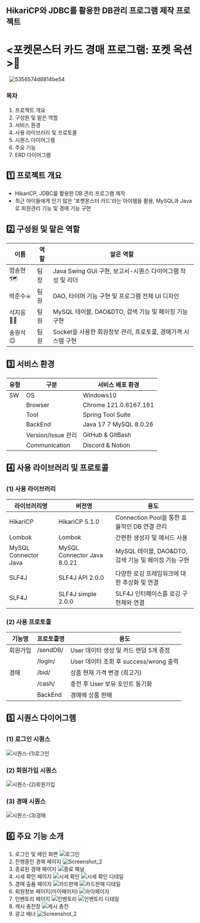 ## HikariCP와 JDBC를 활용한 DB관리 프로그램 제작 프로젝트
# <포켓몬스터 카드 경매 프로그램: 포켓 옥션>💸
&nbsp; 
![5356574d8814be54](https://github.com/junsoo186/card_auction_project/assets/169410809/d8e958ce-e7fe-4056-a242-c25d4b8ef48b)
&nbsp;
### 목차
1. 프로젝트 개요
2. 구성원 및 맡은 역할
3. 서비스 환경
4. 사용 라이브러리 및 프로토콜
5. 시퀀스 다이어그램
6. 주요 기능
7. ERD 다이어그램
&nbsp; 
## 1️⃣ 프로젝트 개요
* HikariCP, JDBC를 활용한 DB 관리 프로그램 제작
* 최근 아이들에게 인기 많은 '포켓몬스터 카드'라는 아이템을 활용, MySQL과 Java로 회원관리 기능 및 경매 기능 구현
&nbsp; 
## 2️⃣ 구성원 및 맡은 역할
|이름|역할|맡은 역할|
|------|---|---|
|엄송현🗺|팀장| Java Swing GUI 구현, 보고서-시퀀스 다이어그램 작성 및 리더 |
|박준수☠|팀원| DAO, 타이머 기능 구현 및 프로그램 전체 UI 디자인 |
|석지웅👨‍💻|팀원| MySQL 테이블, DAO&DTO, 검색 기능 및 페이징 기능 구현 |
|송원석😉|팀원| Socket을 사용한 회원정보 관리, 프로토콜, 경매가격 시스템 구현|
## 3️⃣ 서비스 환경
|유형|구분|서비스 배포 환경|
|------|---|---|
|SW|OS| Windows10 |
||Browser| Chrome 121.0.6167.161 |
||Tool| Spring Tool Suite |
||BackEnd| Java 17 7 MySQL 8.0.26 |
||Version/Issue 관리| GitHub & GitBash |
||Communication| Discord & Notion|
## 4️⃣ 사용 라이브러리 및 프로토콜
### (1) 사용 라이브러리
|라이브러리명|버전명|용도|
|------|---|---|
|HikariCP|HikariCP 5.1.0| Connection Pool을 통한 효율적인 DB 연결 관리 |
|Lombok|Lombok| 간편한 생성자 및 메서드 사용 |
|MySQL Connector Java|MySQL Connector Java 8.0.21| MySQL 테이블, DAO&DTO, 검색 기능 및 페이징 기능 구현 |
|SLF4J|SLF4J API 2.0.0| 다양한 로깅 프레임워크에 대한 추상화 및 연결 |
|SLF4J|SLF4J simple 2.0.0| SLF4J 인터페이스를 로깅 구현체와 연결 |
### (2) 사용 프로토콜
|기능명|프로토콜명|용도|
|------|---|---|
|회원가입|/sendDB/| User 데이터 생성 및 카드 랜덤 5개 증정 |
||/login/| User 데이터 조회 후 success/wrong 출력 |
|경매|/bid/| 상품 현재 가격 변경 (최고가) |
||/cash/| 충전 후 User 보유 포인트 동기화|
||BackEnd| 경매에 상품 판매 |
## 5️⃣ 시퀀스 다이어그램
### (1) 로그인 시퀀스
![시퀀스-(1)로그인](https://github.com/junsoo186/card_auction_project/assets/169410809/f2f55ec4-7502-4f89-9017-0a478d8b4e45)
### (2) 회원가입 시퀀스
![시퀀스-(2)회원가입](https://github.com/junsoo186/card_auction_project/assets/169410809/ed1153f6-fe96-43ec-928f-eb95be0359b0)
### (3) 경매 시퀀스
![시퀀스-(3)경매](https://github.com/junsoo186/card_auction_project/assets/169410809/e5c8fbd5-4e43-4ea1-b89a-3192226bc88c)
## 6️⃣ 주요 기능 소개
1. 로그인 및 메인 화면
![로그인](https://github.com/junsoo186/card_auction_project/assets/169410809/0ebb4f00-841b-466e-b998-477143c43631)
2. 진행중인 경매 페이지
![Screenshot_2](https://github.com/junsoo186/card_auction_project/assets/169410809/1c2ba2c2-a2e4-447a-a726-976c6c311425)
3. 종료된 경매 페이지
![종료 패널](https://github.com/junsoo186/card_auction_project/assets/169410809/2dc024d5-a9b1-43de-b97c-019c65623fda)
4. 시세 확인 페이지
![시세 확인](https://github.com/junsoo186/card_auction_project/assets/169410809/654dce06-593e-4caa-ba78-88b555248586)
![시세 확인 디테일](https://github.com/junsoo186/card_auction_project/assets/169410809/41eda036-eaba-4927-a074-03ba9a9d4bbd)
5. 경매 출품 페이지
![카드판매](https://github.com/junsoo186/card_auction_project/assets/169410809/c7eb076e-8b92-4286-820e-ef1c2ca717db)
![카드판매 디테일](https://github.com/junsoo186/card_auction_project/assets/169410809/b509c532-c767-4135-a7c0-3eb4dacf833e)
6. 회원정보 페이지(마이페이지)
![마이페이지](https://github.com/junsoo186/card_auction_project/assets/169410809/9db4e776-e4db-40da-90bf-d8b3d3277b9d)
7. 인벤토리 페이지
![인벤토리](https://github.com/junsoo186/card_auction_project/assets/169410809/987913bb-551d-47db-b60b-9e72292ec72c)
![인벤토리 디테일](https://github.com/junsoo186/card_auction_project/assets/169410809/718ada31-3cca-440b-bddd-1546fcdea693)
8. 캐시 충전창
![캐시 충전](https://github.com/junsoo186/card_auction_project/assets/169410809/1a8816d0-37ce-4c68-a8e5-7208de39c897)
9. 광고 배너
![Screenshot_2](https://github.com/junsoo186/card_auction_project/assets/169410809/55c2c5d0-a5f9-442e-bc56-aff179821730)



